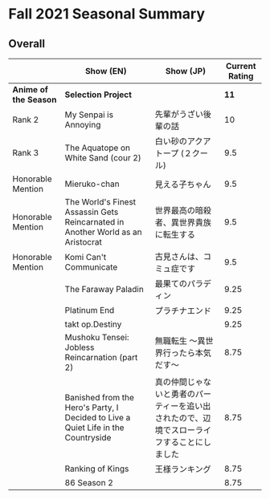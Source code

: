 # Fall 2021 Seasonal Summary
## Overall
|                         | Show (EN)                                                                         | Show (JP)                                                                                  | Current Rating |
| ----------------------- | --------------------------------------------------------------------------------- | ------------------------------------------------------------------------------------------ | -------------- |
| **Anime of the Season** | **Selection Project**                                                             |                                                                                            | **11**         |
| Rank 2                  | My Senpai is Annoying                                                             | 先輩がうざい後輩の話                                                                       | 10             |
| Rank 3                  | The Aquatope on White Sand (cour 2)                                               | 白い砂のアクアトープ (２クール)                                                            | 9.5            |
| Honorable Mention       | Mieruko-chan                                                                      | 見える子ちゃん                                                                             | 9.5            |
| Honorable Mention       | The World's Finest Assassin Gets Reincarnated in Another World as an Aristocrat   | 世界最高の暗殺者、異世界貴族に転生する                                                     | 9.5            |
| Honorable Mention       | Komi Can't Communicate                                                            | 古見さんは、コミュ症です                                                                   | 9.5            |
|                         | The Faraway Paladin                                                               | 最果てのパラディン                                                                         | 9.25           |
|                         | Platinum End                                                                      | プラチナエンド                                                                             | 9.25           |
|                         | takt op.Destiny                                                                   |                                                                                            | 9.25           |
|                         | Mushoku Tensei: Jobless Reincarnation (part 2)                                    | 無職転生 〜異世界行ったら本気だす〜                                                        | 8.75           |
|                         | Banished from the Hero's Party, I Decided to Live a Quiet Life in the Countryside | 真の仲間じゃないと勇者のパーティーを追い出されたので、辺境でスローライフすることにしました | 8.75           |
|                         | Ranking of Kings                                                                  | 王様ランキング                                                                             | 8.75           |
|                         | 86 Season 2                                                                       |                                                                                            | 8.75               |
